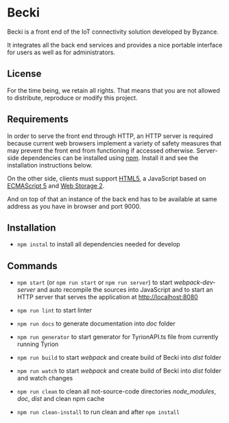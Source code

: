 # Becki

Becki is a front end of the IoT connectivity solution developed by Byzance.

It integrates all the back end services and provides a nice portable interface
for users as well as for administrators.

## License

For the time being, we retain all rights. That means that you are not allowed to
distribute, reproduce or modify this project.

## Requirements

In order to serve the front end through HTTP, an HTTP server is required because
current web browsers implement a variety of safety measures that may prevent the
front end from functioning if accessed otherwise. Server-side dependencies can
be installed using [npm][]. Install it and see the installation instructions
below.

On the other side, clients must support [HTML5][], a JavaScript based on
[ECMAScript 5][] and [Web Storage 2][].

And on top of that an instance of the back end has to be
available at same address as you have in browser and port 9000.

## Installation

* `npm instal` to install all dependencies needed for develop

## Commands

* `npm start` (or `npm run start` or `npm run server`) to start *webpack-dev-server*
  and auto recompile the sources into JavaScript and to start an HTTP server
  that serves the application at <http://localhost:8080>

* `npm run lint` to start linter

* `npm run docs` to generate documentation into *doc* folder

* `npm run generator` to start generator for TyrionAPI.ts file from currently running Tyrion

* `npm run build` to start *webpack* and create build of Becki into *dist* folder

* `npm run watch` to start *webpack* and create build of Becki into *dist* folder and watch changes

* `npm run clean` to clean all not-source-code directories *node_modules*, *doc*, *dist* and clean npm cache

* `npm run clean-install` to run clean and after `npm install`



[ecmascript 5]: http://www.ecma-international.org/publications/files/ECMA-ST-ARCH/ECMA-262%205th%20edition%20December%202009.pdf
[html5]: http://www.w3.org/TR/2014/REC-html5-20141028/
[npm]: http://www.npmjs.com/
[web storage 2]: http://www.w3.org/TR/2015/PR-webstorage-20151126/

